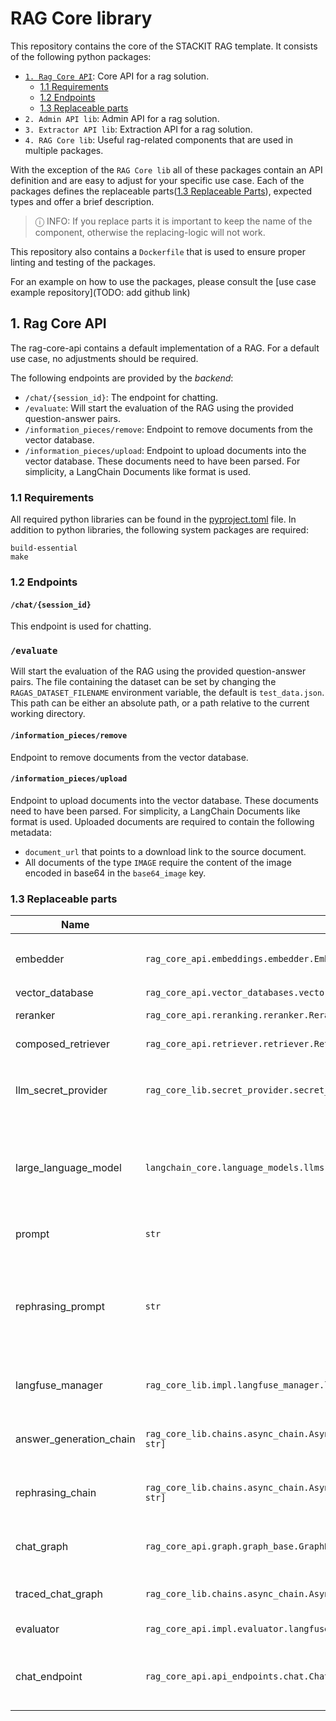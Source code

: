 # RAG Core library

This repository contains the core of the STACKIT RAG template.
It consists of the following python packages:
- [`1. Rag Core API`](#1-rag-core-api): Core API for a rag solution.
    - [1.1 Requirements](#11-requirements)
    - [1.2 Endpoints](#12-endpoints)
    - [1.3 Replaceable parts](#13-replaceable-parts)
- `2. Admin API lib`: Admin API for a rag solution.
- `3. Extractor API lib`: Extraction API for a rag solution.
- `4. RAG Core lib`: Useful rag-related components that are used in multiple packages.

With the exception of the `RAG Core lib` all of these packages contain an API definition and are easy to adjust for your specific use case.
Each of the packages defines the replaceable parts([1.3 Replaceable Parts](#13-replaceable-parts)), expected types and offer a brief description.

> ⓘ INFO: If you replace parts it is important to keep the name of the component, otherwise the replacing-logic will not work.

This repository also contains a `Dockerfile` that is used to ensure proper linting and testing of the packages.

For an example on how to use the packages, please consult the [use case example repository](TODO: add github link)

## 1. Rag Core API

The rag-core-api contains a default implementation of a RAG.
For a default use case, no adjustments should be required.

The following endpoints are provided by the *backend*:
- `/chat/{session_id}`: The endpoint for chatting.
- `/evaluate`: Will start the evaluation of the RAG using the provided question-answer pairs.
- `/information_pieces/remove`: Endpoint to remove documents from the vector database.
- `/information_pieces/upload`: Endpoint to upload documents into the vector database. These documents need to have been parsed. For simplicity, a LangChain Documents like format is used.

### 1.1 Requirements
All required python libraries can be found in the [pyproject.toml](pyproject.toml) file.
In addition to python libraries, the following system packages are required:
```
build-essential
make
```

### 1.2 Endpoints

#### `/chat/{session_id}`
This endpoint is used for chatting.

### `/evaluate`
Will start the evaluation of the RAG using the provided question-answer pairs.
The file containing the dataset can be set by changing the `RAGAS_DATASET_FILENAME` environment variable, the default is `test_data.json`.
This path can be either an absolute path, or a path relative to the current working directory.

#### `/information_pieces/remove`
Endpoint to remove documents from the vector database.

#### `/information_pieces/upload`
Endpoint to upload documents into the vector database. These documents need to have been parsed. For simplicity, a LangChain Documents like format is used.
Uploaded documents are required to contain the following metadata:
- `document_url` that points to a download link to the source document.
- All documents of the type `IMAGE` require the content of the image encoded in base64 in the `base64_image` key.

### 1.3 Replaceable parts

| Name | Type | Default | Notes |
|----------|---------|--------------|--------------|
| embedder | `rag_core_api.embeddings.embedder.Embedder` | Depends on your settings. Can be `rag_core_api.impl.embeddings.alephalpha_embedder.AlephAlphaEmbedder`, `rag_core_api.impl.embeddings.langchain_community_embedder.LangchainCommunityEmbedder` or `rag_core_api.impl.embeddings.stackit_embedder.StackitEmbedder` | |
| vector_database | `rag_core_api.vector_databases.vector_database.VectorDatabase` | `rag_core_api.impl.vector_databases.qdrant_database.QdrantDatabase` | |
| reranker | `rag_core_api.reranking.reranker.Reranker`  | `rag_core_api.impl.reranking.flashrank_reranker.FlashrankReranker` | Used in the *composed_retriever* |
| composed_retriever | `rag_core_api.retriever.retriever.Retriever` | `from rag_core_api.impl.retriever.composite_retriever.CompositeRetriever` | Handles retrieval, re-ranking, etc. |
| llm_secret_provider | `rag_core_lib.secret_provider.secret_provider.SecretProvider` | Depends on your LLM settings. Can be one of the following: `rag_core_lib.impl.secret_provider.static_secret_provider_stackit.StaticSecretProviderStackit`,  `rag_core_lib.impl.secret_provider.static_secret_provider_alephalpha.StaticSecretProviderAlephAlpha`, `rag_core_lib.impl.secret_provider.no_secret_provider.NoSecretProvider` | The `DynamicSecretProvider` can dynamically change the secret it provides at runtime. |
| large_language_model | `langchain_core.language_models.llms.LLM` | `rag_core_lib.impl.llms.secured_llm.SecuredLLM` | The LLm that is used for all LLM tasks. The `SecuredLLM` takes a secret provider that will configure the LLM with the provided secret. |
| prompt | `str` | `rag_core_api.impl.prompt_templates.answer_generation_prompt.ANSWER_GENERATION_PROMPT` | The prompt used for answering the question. |
| rephrasing_prompt | `str` |  `rag_core_api.impl.prompt_templates.answer_rephrasing_prompt.ANSWER_REPHRASING_PROMPT` | The prompt used for rephrasing the question. The rephrased question (and the *original* question are bot hused for retrival of the documents)|
| langfuse_manager | `rag_core_lib.impl.langfuse_manager.langfuse_manager.LangfuseManager` | `rag_core_lib.impl.langfuse_manager.langfuse_manager.LangfuseManager` | Retrieves additional settings, as well as the prompt from langfuse if available. |
| answer_generation_chain | `rag_core_lib.chains.async_chain.AsyncChain[rag_core_api.impl.graph.graph_state.graph_state.AnswerGraphState, str]` | `rag_core_api.impl.answer_generation_chains.answer_generation_chain.AnswerGenerationChain` | LangChain chain used for answering the question. Is part of the *chat_graph*, |
| rephrasing_chain | `rag_core_lib.chains.async_chain.AsyncChain[rag_core_api.impl.graph.graph_state.graph_state.AnswerGraphState, str]` | `rag_core_api.impl.answer_generation_chains.rephrasing_chainRephrasingChain` | LangChain chain used for rephrasing the question. Is part of the *chat_graph*. |
| chat_graph | `rag_core_api.graph.graph_base.GraphBase` | `rag_core_api.impl.graph.chat_graph.DefaultChatGraph` | Langgraph graph that contains the entire logic for question answering. |
| traced_chat_graph | `rag_core_lib.chains.async_chain.AsyncChain[Any, Any]`| `rag_core_lib.impl.tracers.langfuse_traced_chain.LangfuseTracedGraph` | Wraps around the *chat_graph* and add langfuse tracing. |
| evaluator | `rag_core_api.impl.evaluator.langfuse_ragas_evaluator.LangfuseRagasEvaluator` | `rag_core_api.impl.evaluator.langfuse_ragas_evaluator.LangfuseRagasEvaluator` | The evaulator used in the evaluate endpoint. |
| chat_endpoint |  `rag_core_api.api_endpoints.chat.Chat` |`rag_core_api.impl.api_endpoints.default_chat.DefaultChat` | Implementation of the chat endpoint. Default implementation just calls the *traced_chat_graph* |
